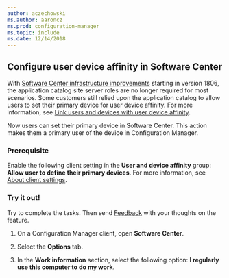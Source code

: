 ```yaml
---
author: aczechowski
ms.author: aaroncz
ms.prod: configuration-manager
ms.topic: include
ms.date: 12/14/2018
---
```


## <a name="bkmk_uda"></a> Configure user device affinity in Software Center
<!--3485366-->
With [Software Center infrastructure improvements](/sccm/core/plan-design/changes/whats-new-in-version-1806#software-center-infrastructure-improvements) starting in version 1806, the application catalog site server roles are no longer required for most scenarios. Some customers still relied upon the application catalog to allow users to set their primary device for user device affinity. For more information, see [Link users and devices with user device affinity](/sccm/apps/deploy-use/link-users-and-devices-with-user-device-affinity).

Now users can set their primary device in Software Center. This action makes them a primary user of the device in Configuration Manager.


### Prerequisite

Enable the following client setting in the **User and device affinity** group: **Allow user to define their primary devices**. For more information, see [About client settings](/sccm/core/clients/deploy/about-client-settings#user-and-device-affinity).


### Try it out!

Try to complete the tasks. Then send [Feedback](/sccm/core/understand/find-help#product-feedback) with your thoughts on the feature.

1. On a Configuration Manager client, open **Software Center**.  

2. Select the **Options** tab.  

3. In the **Work information** section, select the following option: **I regularly use this computer to do my work**.  
